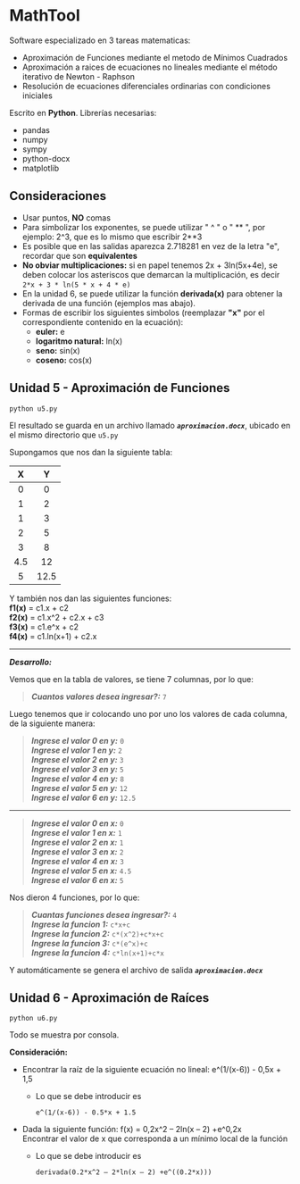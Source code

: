 # MathTool
Software especializado en 3 tareas matematicas:

 - Aproximación de Funciones mediante el metodo de Mínimos Cuadrados
 - Aproximación a raices de ecuaciones no lineales mediante el método iterativo de Newton - Raphson
 - Resolución de ecuaciones diferenciales ordinarias con condiciones iniciales
 
Escrito en **Python**. Librerías necesarias:
- pandas
- numpy
- sympy
- python-docx
- matplotlib

## Consideraciones
- Usar puntos, **NO** comas
- Para simbolizar los exponentes, se puede utilizar " ^ " o " ** ", por ejemplo: 2^3, que es lo mismo que escribir 2**3
- Es posible que en las salidas aparezca 2.718281 en vez de la letra "e", recordar que son **equivalentes**
- **No obviar multiplicaciones:** si en papel tenemos 2x + 3ln(5x+4e), se deben colocar los asteriscos que demarcan la multiplicación, es decir
       ```
        2*x + 3 * ln(5 * x + 4 * e)
        ```
- En la unidad 6, se puede utilizar la función **derivada(x)** para obtener la derivada de una función (ejemplos mas abajo).
- Formas de escribir los siguientes simbolos (reemplazar **"x"** por el correspondiente contenido en la ecuación):
    - **euler:** e
    - **logaritmo natural:** ln(x)
    - **seno:** sin(x)
    - **coseno:** cos(x)


## Unidad 5 - Aproximación de Funciones
   ```
  python u5.py
  ```
El resultado se guarda en un archivo llamado ***`aproximacion.docx`***, ubicado en el mismo directorio que `u5.py`

Supongamos que nos dan la siguiente tabla:

|  X  |   Y  |
|:---:|:----:|
|  0  |   0  |
|  1  |   2  |
|  1  |   3  |
|  2  |   5  |
|  3  |   8  |
| 4.5 |  12  |
|  5  | 12.5 |

Y también nos dan las siguientes funciones:  
**f1(x)** = c1.x + c2  
**f2(x)** = c1.x^2 + c2.x + c3  
**f3(x)** = c1.e^x + c2  
**f4(x)** = c1.ln(x+1) + c2.x  

-----
***Desarrollo:***

Vemos que en la tabla de valores, se tiene 7 columnas, por lo que:    

>***Cuantos valores desea ingresar?:*** `7`  

Luego tenemos que ir colocando uno por uno los valores de cada columna, de la siguiente manera:  
>***Ingrese el valor 0 en y:*** `0`  
***Ingrese el valor 1 en y:*** `2`  
***Ingrese el valor 2 en y:*** `3`  
***Ingrese el valor 3 en y:*** `5`  
***Ingrese el valor 4 en y:*** `8`  
***Ingrese el valor 5 en y:*** `12`  
***Ingrese el valor 6 en y:*** `12.5`  
----------
>***Ingrese el valor 0 en x:*** `0`  
***Ingrese el valor 1 en x:*** `1`  
***Ingrese el valor 2 en x:*** `1`  
***Ingrese el valor 3 en x:*** `2`  
***Ingrese el valor 4 en x:*** `3`  
***Ingrese el valor 5 en x:*** `4.5`  
***Ingrese el valor 6 en x:*** `5`  

Nos dieron 4 funciones, por lo que:  
>***Cuantas funciones desea ingresar?:*** `4`  
***Ingrese la funcion 1:*** `c*x+c`  
***Ingrese la funcion 2:*** `c*(x^2)+c*x+c`  
***Ingrese la funcion 3:*** `c*(e^x)+c`  
***Ingrese la funcion 4:*** `c*ln(x+1)+c*x`  

Y automáticamente se genera el archivo de salida ***`aproximacion.docx`***



## Unidad 6 - Aproximación de Raíces
   ```
  python u6.py
  ```
Todo se muestra por consola.

**Consideración:** 

- Encontrar la raíz de la siguiente ecuación no lineal: e^(1/(x-6)) - 0,5x + 1,5
    - Lo que se debe introducir es
         ```
        e^(1/(x-6)) - 0.5*x + 1.5
        ```
    
- Dada la siguiente función: f(x) = 0,2x^2 – 2ln(x – 2) +e^0,2x<br/>Encontrar el valor de x que corresponda a un mínimo local de la función
    - Lo que se debe introducir es
         ```
        derivada(0.2*x^2 – 2*ln(x – 2) +e^((0.2*x)))
        ```
  





